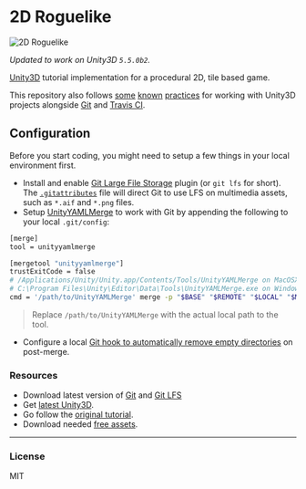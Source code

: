 # 2D Roguelike

![2D Roguelike](https://unity3d.com/sites/default/files/learn-playlist/icon/2droguelike-thumb1.jpg)

_Updated to work on Unity3D `5.5.0b2`._

[Unity3D][1] tutorial implementation for a procedural 2D, tile based game.

This repository also follows [some][6] [known][2] [practices][3] for working with Unity3D projects alongside [Git][4] and [Travis CI][5].

## Configuration
Before you start coding, you might need to setup a few things in your local environment first.

- Install and enable [Git Large File Storage][7] plugin (or `git lfs` for short). The [`.gitattributes`](./.gitattributes) file will direct Git to use LFS on multimedia assets, such as `*.aif` and `*.png` files.
- Setup [UnityYAMLMerge][8] to work with Git by appending the following to your local `.git/config`:

```sh
[merge]
tool = unityyamlmerge

[mergetool "unityyamlmerge"]
trustExitCode = false
# /Applications/Unity/Unity.app/Contents/Tools/UnityYAMLMerge on MacOSX
# C:\Program Files\Unity\Editor\Data\Tools\UnityYAMLMerge.exe on Windows
cmd = '/path/to/UnityYAMLMerge' merge -p "$BASE" "$REMOTE" "$LOCAL" "$MERGED"
```

> Replace `/path/to/UnityYAMLMerge` with the actual local path to the tool.

- Configure a local [Git hook to automatically remove empty directories][9] on post-merge.

### Resources
- Download latest version of [Git](https://git-scm.com/downloads) and [Git LFS](https://help.github.com/articles/installing-git-large-file-storage/)
- Get [latest Unity3D](https://unity3d.com/unity/beta).
- Go follow the [original tutorial](https://unity3d.com/learn/tutorials/projects/2d-roguelike-tutorial).
- Download needed [free assets](https://www.assetstore.unity3d.com/en/#!/content/29825).

---

### License
MIT

[1]: https://unity3d.com/unity
[2]: https://jonathan.porta.codes/2015/04/17/automatically-build-your-unity3d-project-in-the-cloud-using-travisci-for-free/
[3]: http://www.strichnet.com/using-git-with-3d-games/
[4]: https://git-scm.com
[5]: https://travis-ci.org
[6]: http://dmayance.com/git-and-unity-projects/
[7]: https://git-lfs.github.com/
[8]: http://docs.unity3d.com/Manual/SmartMerge.html
[9]: https://github.com/strich/git-dir-cleaner-for-unity3d

